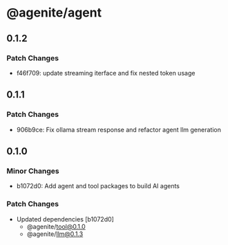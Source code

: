 # @agenite/agent

## 0.1.2

### Patch Changes

- f46f709: update streaming iterface and fix nested token usage

## 0.1.1

### Patch Changes

- 906b9ce: Fix ollama stream response and refactor agent llm generation

## 0.1.0

### Minor Changes

- b1072d0: Add agent and tool packages to build AI agents

### Patch Changes

- Updated dependencies [b1072d0]
  - @agenite/tool@0.1.0
  - @agenite/llm@0.1.3
